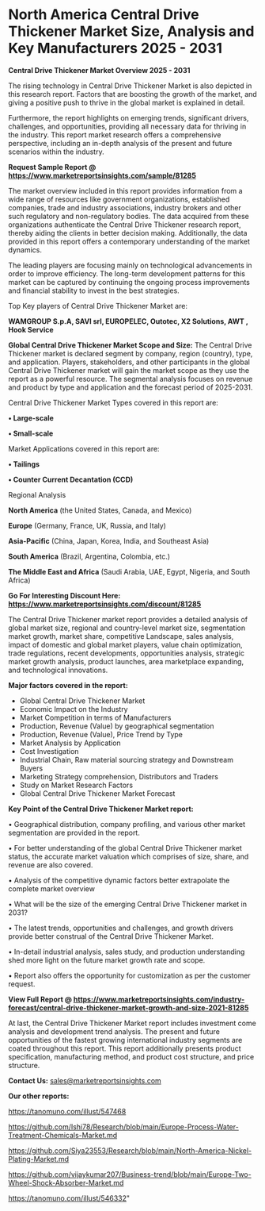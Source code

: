 # North America Central Drive Thickener Market Size, Analysis and Key Manufacturers 2025 - 2031

<Strong> Central Drive Thickener Market Overview 2025 - 2031</strong>

The rising technology in Central Drive Thickener Market is also depicted in this research report. Factors that are boosting the growth of the market, and giving a positive push to thrive in the global market is explained in detail.

Furthermore, the report highlights on emerging trends, significant drivers, challenges, and opportunities, providing all necessary data for thriving in the industry. This report market research offers a comprehensive perspective, including an in-depth analysis of the present and future scenarios within the industry.

<strong>Request Sample Report @ <a href=https://www.marketreportsinsights.com/sample/81285>https://www.marketreportsinsights.com/sample/81285</a></strong>

The market overview included in this report provides information from a wide range of resources like government organizations, established companies, trade and industry associations, industry brokers and other such regulatory and non-regulatory bodies. The data acquired from these organizations authenticate the Central Drive Thickener research report, thereby aiding the clients in better decision making. Additionally, the data provided in this report offers a contemporary understanding of the market dynamics.

The leading players are focusing mainly on technological advancements in order to improve efficiency. The long-term development patterns for this market can be captured by continuing the ongoing process improvements and financial stability to invest in the best strategies.

Top Key players of Central Drive Thickener Market are:

<strong>WAMGROUP S.p.A, SAVI srl, EUROPELEC, Outotec, X2 Solutions, AWT , Hook Service</strong>

<strong><b>Global Central Drive Thickener Market Scope and Size:</b></strong>
The Central Drive Thickener market is declared segment by company, region (country), type, and application. Players, stakeholders, and other participants in the global Central Drive Thickener market will gain the market scope as they use the report as a powerful resource. The segmental analysis focuses on revenue and product by type and application and the forecast period of 2025-2031.

Central Drive Thickener Market Types covered in this report are:

<strong>• Large-scale

• Small-scale</strong>

Market Applications covered in this report are:

<strong>• Tailings

• Counter Current Decantation (CCD)</strong> 

Regional Analysis

<strong>North America</strong> (the United States, Canada, and Mexico)

<strong>Europe</strong> (Germany, France, UK, Russia, and Italy)

<strong>Asia-Pacific</strong> (China, Japan, Korea, India, and Southeast Asia)

<strong>South America</strong> (Brazil, Argentina, Colombia, etc.)

<strong>The Middle East and Africa</strong> (Saudi Arabia, UAE, Egypt, Nigeria, and South Africa)

<strong>Go For Interesting Discount Here: <a href=https://www.marketreportsinsights.com/discount/81285>https://www.marketreportsinsights.com/discount/81285</a></strong>

The Central Drive Thickener market report provides a detailed analysis of global market size, regional and country-level market size, segmentation market growth, market share, competitive Landscape, sales analysis, impact of domestic and global market players, value chain optimization, trade regulations, recent developments, opportunities analysis, strategic market growth analysis, product launches, area marketplace expanding, and technological innovations.

<strong><b>Major factors covered in the report:</b></strong>
<ul>
  <li>Global Central Drive Thickener Market </li>
  <li>Economic Impact on the Industry</li>
  <li>Market Competition in terms of Manufacturers</li>
  <li>Production, Revenue (Value) by geographical segmentation</li>
  <li>Production, Revenue (Value), Price Trend by Type</li>
  <li>Market Analysis by Application</li>
  <li>Cost Investigation</li>
  <li>Industrial Chain, Raw material sourcing strategy and Downstream Buyers</li>
  <li>Marketing Strategy comprehension, Distributors and Traders</li>
  <li>Study on Market Research Factors</li>
  <li>Global Central Drive Thickener Market Forecast</li>
</ul>

<strong><b>Key Point of the Central Drive Thickener Market report:</b></strong>

• Geographical distribution, company profiling, and various other market segmentation are provided in the report.

• For better understanding of the global Central Drive Thickener market status, the accurate market valuation which comprises of size, share, and revenue are also covered.

• Analysis of the competitive dynamic factors better extrapolate the complete market overview

• What will be the size of the emerging Central Drive Thickener market in 2031?

• The latest trends, opportunities and challenges, and growth drivers provide better construal of the Central Drive Thickener Market.

• In-detail industrial analysis, sales study, and production understanding shed more light on the future market growth rate and scope.

• Report also offers the opportunity for customization as per the customer request.

<strong><b>View Full Report @ <a href=https://www.marketreportsinsights.com/industry-forecast/central-drive-thickener-market-growth-and-size-2021-81285>https://www.marketreportsinsights.com/industry-forecast/central-drive-thickener-market-growth-and-size-2021-81285</a></b></strong>


At last, the Central Drive Thickener Market report includes investment come analysis and development trend analysis. The present and future opportunities of the fastest growing international industry segments are coated throughout this report. This report additionally presents product specification, manufacturing method, and product cost structure, and price structure.

<strong>Contact Us:</strong>
sales@marketreportsinsights.com

<strong>Our other reports:</strong>

<a href=https://tanomuno.com/illust/547468>https://tanomuno.com/illust/547468</a>

<a href=https://github.com/Ishi78/Research/blob/main/Europe-Process-Water-Treatment-Chemicals-Market.md>https://github.com/Ishi78/Research/blob/main/Europe-Process-Water-Treatment-Chemicals-Market.md</a>

<a href=https://github.com/Siya23553/Research/blob/main/North-America-Nickel-Plating-Market.md>https://github.com/Siya23553/Research/blob/main/North-America-Nickel-Plating-Market.md</a>

<a href=https://github.com/vijaykumar207/Business-trend/blob/main/Europe-Two-Wheel-Shock-Absorber-Market.md>https://github.com/vijaykumar207/Business-trend/blob/main/Europe-Two-Wheel-Shock-Absorber-Market.md</a>

<a href=https://tanomuno.com/illust/546332>https://tanomuno.com/illust/546332</a>"
